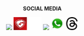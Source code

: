 <p align = "center"

   **SOCIAL MEDIA**

<p align="center"
  
[<img src="https://user-images.githubusercontent.com/115516820/197200923-2a87158b-26dc-4ede-a273-0dc4425a5154.png" width="35" />](https://instagram.com/mdinalayubi)
[<img src="img/garudaku.png" width="35" />](https://garudaku.com/profile/mdinalayubi)
[<img src="img/logowhite.png" width="35" />](https://twitter.com/mdinalayubi21) 
[<img src="https://user-images.githubusercontent.com/115516820/197199448-6efa4c9b-9551-4f69-b9f7-7ff4a57943c8.png" width="35" />](https://web.facebook.com/muhammad.dinalayubi?_rdc=1&_rdr) 
[<img src="img/logo.png" width="35" />](https://wa.me/6282317751464) 
[<img src="img/Thread.png" width="35" />](https://www.threads.net/@mdinalayubi)

<!--
**mdinalayubi/mdinalayubi** is a ✨ _special_ ✨ repository because its `README.md` (this file) appears on your GitHub profile.

Here are some ideas to get you started:

- 🔭 I’m currently working on ...
- 🌱 I’m currently learning ...
- 👯 I’m looking to collaborate on ...
- 🤔 I’m looking for help with ...
- 💬 Ask me about ...
- 📫 How to reach me: ...
- 😄 Pronouns: ...
- ⚡ Fun fact: ...
-->
